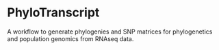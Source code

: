 # PhyloTranscript
 A workflow to generate phylogenies and SNP matrices for phylogenetics and population genomics from RNAseq data.
